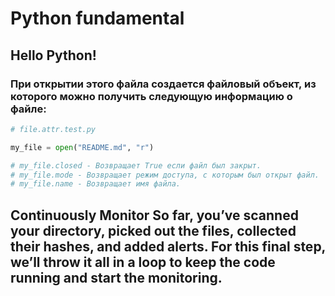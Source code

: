 # Python fundamental

## Hello Python!

### При открытии этого файла создается файловый объект, из которого можно получить следующую информацию о файле:

```py
# file.attr.test.py

my_file = open("README.md", "r")

# my_file.closed - Возвращает True если файл был закрыт.
# my_file.mode - Возвращает режим доступа, с которым был открыт файл.
# my_file.name - Возвращает имя файла.

```

## Continuously Monitor So far, you’ve scanned your directory, picked out the files, collected their hashes, and added alerts. For this final step, we’ll throw it all in a loop to keep the code running and start the monitoring.
